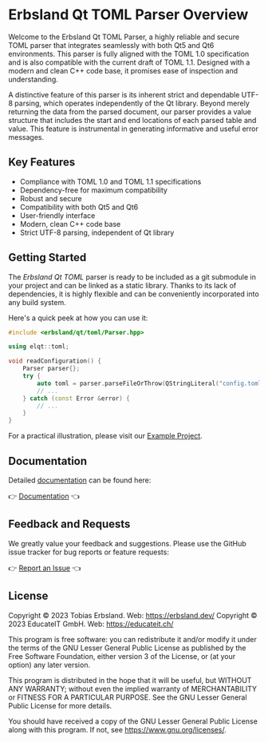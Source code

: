 # Erbsland Qt TOML Parser Overview

Welcome to the Erbsland Qt TOML Parser, a highly reliable and secure TOML parser that integrates seamlessly with both Qt5 and Qt6 environments. This parser is fully aligned with the TOML 1.0 specification and is also compatible with the current draft of TOML 1.1. Designed with a modern and clean C++ code base, it promises ease of inspection and understanding.

A distinctive feature of this parser is its inherent strict and dependable UTF-8 parsing, which operates independently of the Qt library. Beyond merely returning the data from the parsed document, our parser provides a value structure that includes the start and end locations of each parsed table and value. This feature is instrumental in generating informative and useful error messages.

## Key Features

- Compliance with TOML 1.0 and TOML 1.1 specifications
- Dependency-free for maximum compatibility
- Robust and secure
- Compatibility with both Qt5 and Qt6
- User-friendly interface
- Modern, clean C++ code base
- Strict UTF-8 parsing, independent of Qt library

## Getting Started

The *Erbsland Qt TOML* parser is ready to be included as a git submodule in your project and can be linked as a static library. Thanks to its lack of dependencies, it is highly flexible and can be conveniently incorporated into any build system.

Here's a quick peek at how you can use it:

```cpp
#include <erbsland/qt/toml/Parser.hpp>

using elqt::toml;

void readConfiguration() {
    Parser parser{};
    try {
        auto toml = parser.parseFileOrThrow(QStringLiteral("config.toml"));
        // ...
    } catch (const Error &error) {
        // ...
    }
}
```

For a practical illustration, please visit our [Example Project](https://github.com/erbsland-dev/erbsland-qt-toml-example/).

## Documentation

Detailed [documentation](https://erbsland-dev.github.io/erbsland-qt-toml/) can be found here:

👉 [Documentation](https://erbsland-dev.github.io/erbsland-qt-toml/) 👈

## Feedback and Requests

We greatly value your feedback and suggestions. Please use the GitHub issue tracker for bug reports or feature requests:

👉 [Report an Issue](https://github.com/erbsland-dev/erbsland-qt-toml/issues) 👈

## License

Copyright © 2023 Tobias Erbsland. Web: https://erbsland.dev/
Copyright © 2023 EducateIT GmbH. Web: https://educateit.ch/

This program is free software: you can redistribute it and/or modify it under the terms of the
GNU Lesser General Public License as published by the Free Software Foundation, either
version 3 of the License, or (at your option) any later version.

This program is distributed in the hope that it will be useful, but WITHOUT ANY WARRANTY;
without even the implied warranty of MERCHANTABILITY or FITNESS FOR A PARTICULAR PURPOSE.
See the GNU Lesser General Public License for more details.

You should have received a copy of the GNU Lesser General Public License along with this program.
If not, see <https://www.gnu.org/licenses/>.
